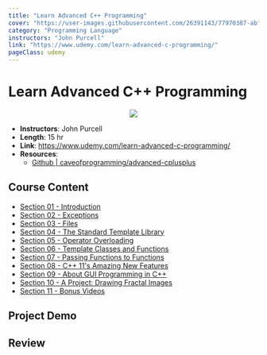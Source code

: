 ```yaml
---
title: "Learn Advanced C++ Programming"
cover: "https://user-images.githubusercontent.com/26391143/77970387-abfe3c00-731e-11ea-84e0-d816e361ba25.png"
category: "Programming Language"
instructors: "John Purcell"
link: "https://www.udemy.com/learn-advanced-c-programming/"
pageClass: udemy
---
```


# Learn Advanced C++ Programming

<p align="center">
  <img src="https://user-images.githubusercontent.com/26391143/77970387-abfe3c00-731e-11ea-84e0-d816e361ba25.png" />
</p>

- **Instructors**: John Purcell
- **Length**: 15 hr
- **Link**: https://www.udemy.com/learn-advanced-c-programming/
- **Resources**:
  - [Github | caveofprogramming/advanced-cplusplus](https://github.com/caveofprogramming/advanced-cplusplus)

## Course Content

- [Section 01 - Introduction]()
- [Section 02 - Exceptions]()
- [Section 03 - Files]()
- [Section 04 - The Standard Template Library]()
- [Section 05 - Operator Overloading]()
- [Section 06 - Template Classes and Functions]()
- [Section 07 - Passing Functions to Functions]()
- [Section 08 - C++ 11's Amazing New Features]()
- [Section 09 - About GUI Programming in C++]()
- [Section 10 - A Project: Drawing Fractal Images]()
- [Section 11 - Bonus Videos]()

## Project Demo

## Review

